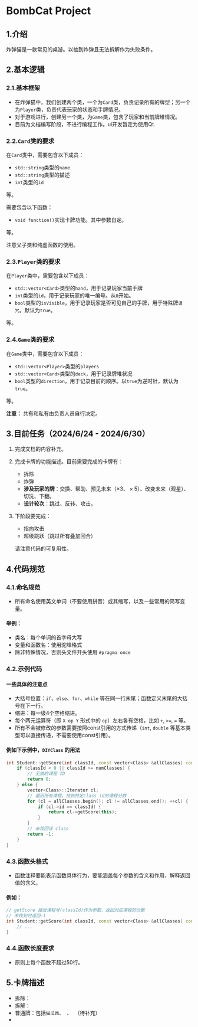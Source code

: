 # BombCat Project

## 1.介绍
炸弹猫是一款常见的桌游。以抽到炸弹且无法拆解作为失败条件。

## 2.基本逻辑

### 2.1.基本框架
* 在炸弹猫中，我们创建两个类，一个为`Card`类，负责记录所有的牌型；另一个为`Player`类，负责代表玩家的状态和手牌情况。
* 对于游戏进行，创建另一个类，为`Game`类，包含了玩家和当前牌堆情况。
* 目前为文档编写阶段，不进行编程工作。ui开发暂定为使用Qt.

### 2.2.`Card`类的要求
在`Card`类中，需要包含以下成员：
* `std::string`类型的`name`
* `std::string`类型的描述
* `int`类型的`id`

等。

需要包含以下函数：
* `void function()`实现卡牌功能。其中参数自定。

等。

注意父子类和纯虚函数的使用。

### 2.3.`Player`类的要求

在`Player`类中，需要包含以下成员：
* `std::vector<Card>`类型的`hand`，用于记录玩家当前手牌
* `int`类型的`id`，用于记录玩家的唯一编号。从`0`开始。
* `bool`类型的`isVisible`，用于记录玩家是否可见自己的手牌，用于特殊牌`诅咒`。默认为`true`。

等。

### 2.4.`Game`类的要求
在`Game`类中，需要包含以下成员：
* `std::vector<Player>`类型的`players`
* `std::vector<Card>`类型的`deck`，用于记录牌堆状况
* `bool`类型的`direction`，用于记录目前的顺序。以`true`为逆时针，默认为`true`。

等。

**注意：** 共有和私有由负责人员自行决定。

## 3.目前任务（2024/6/24 - 2024/6/30）

1. 完成文档的内容补充。

2. 完成卡牌的功能描述。目前需要完成的卡牌有：
    * 拆除
    * 炸弹
    * **涉及玩家的牌**：交换、帮助、预见未来（$\times 3、\times 5$）、改变未来（观星）、切洗、下翻。
    * **设计轮次**：跳过、反转、攻击。

3. 下阶段要完成：
   * 指向攻击
   * 超级跳跃（跳过所有叠加回合）
    
    请注意代码的可复用性。

## 4.代码规范

### 4.1.命名规范
- 所有命名使用英文单词（不要使用拼音）或其缩写，以及一些常用的简写变量。

#### 举例：
- 类名：每个单词的首字母大写
- 变量和函数名：使用驼峰格式
- 除非特殊情况，否则头文件开头使用 `#pragma once`

### 4.2.示例代码
#### 一些具体的注意点
- 大括号位置：`if`、`else`、`for`、`while` 等在同一行末尾；函数定义末尾的大括号在下一行。
- 缩进：每一级4个空格缩进。
- 每个两元运算符（即 `X op Y` 形式中的 `op`）左右各有空格，比如 `+`, `>=`, `=` 等。
- 所有不会被修改的参数需要按照const引用的方式传递（`int`, `double` 等基本类型可以直接传递，不需要使用const引用）。

#### 例如下示例中，`DIYClass` 的用法
```cpp
int Student::getScore(int classId, const vector<Class> &allClasses) const {
    if (classId < 0 || classId >= numClasses) {
        // 无效的课程 ID
        return 0;
    } else {
        vector<Class>::Iterator cl;
        // 遍历所有课程，找到特定class id的课程分数
        for (cl = allClasses.begin(); cl != allClasses.end(); ++cl) {
            if (cl->id == classId) {
                return cl->getScore(this);
            }
        }
        // 未找回该 class
        return -1;
    }
}
```

### 4.3.函数头格式
- 函数注释要能表示函数具体行为，要能涵盖每个参数的含义和作用，解释返回值的含义。

#### 例如：
```cpp
// getScore 接受课程号(classId)作为参数，返回对应课程的分数
// 未找到时返回-1
int Student::getScore(int classId, const vector<Class> &allClasses) const {
    // ...
}
```

### 4.4.函数长度要求
- 原则上每个函数不超过50行。

## 5.卡牌描述
* 拆除：
* 拆解：
* 普通牌：包括`猫瓜西`、` `、` `（待补充）
* 





